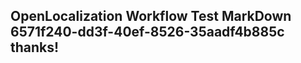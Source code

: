 <properties
ms.topic="hero-topic"
ms.test1="hero-topic"
ms.test2="test"/>

## OpenLocalization Workflow Test MarkDown 6571f240-dd3f-40ef-8526-35aadf4b885c thanks!
